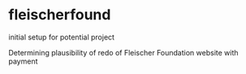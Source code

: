 # fleischerfound
initial setup for potential project

Determining plausibility of redo of Fleischer Foundation website with payment 
